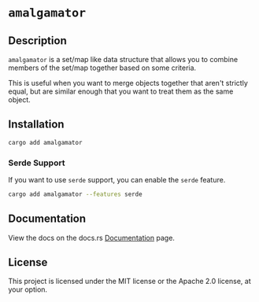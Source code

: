 # `amalgamator` 

## Description

`amalgamator` is a set/map like data structure that allows you to combine members of the set/map together based on some criteria. 

This is useful when you want to merge objects together that aren't strictly equal, but are similar enough that you want to treat them as the same object.

## Installation

```bash
cargo add amalgamator
```

### Serde Support

If you want to use `serde` support, you can enable the `serde` feature.

```bash
cargo add amalgamator --features serde
```

## Documentation

View the docs on the docs.rs [Documentation](https://docs.rs/amalgamator) page.

## License

This project is licensed under the MIT license or the Apache 2.0 license, at your option.
